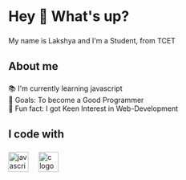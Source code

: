 <h1 align="left">Hey 👋 What's up?</h1>

###

<p align="left">My name is Lakshya and I'm a Student, from TCET </p>

###

<h2 align="left">About me</h2>

###

<p align="left">📚 I'm currently learning javascript<br>🎯 Goals: To become a Good Programmer<br>🎲 Fun fact: I got  Keen Interest in Web-Development</p>

###

<h2 align="left">I code with</h2>

###

<div align="left">
  <img src="https://cdn.jsdelivr.net/gh/devicons/devicon/icons/javascript/javascript-original.svg" height="40" alt="javascript logo"  />
  <img width="12" />
  <img src="https://camo.githubusercontent.com/6cc41155e58a4eebe7353d524da5ebb0de7aaf4fd4ad45fb9a433c8b41d38c16/68747470733a2f2f747365332e6d6d2e62696e672e6e65742f74683f69643d4f49502e7276756a594b4f546d2d2d5654334b545a775633786748614861267069643d417069" height="40" alt="c logo"  />
</div>

###
